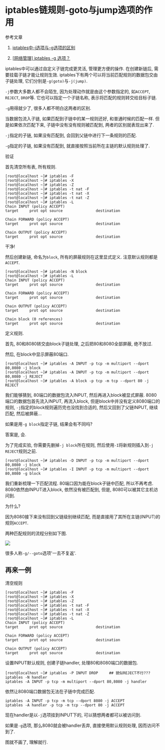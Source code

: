 # iptables链规则-goto与jump选项的作用

参考文章

1. [iptables中-j选项与-g选项的区别](http://blog.csdn.net/zahuopuboss/article/details/8886612)

2. [[网络管理] iptables -g 选项？](http://bbs.chinaunix.net/thread-1928388-1-1.html)

iptables中可以通过自定义子链完成更灵活, 管理更方便的操作. 在创建新链后, 需要挂载子链才能让规则生效. iptables下有两个可以将当前匹配规则的数据包交由子链处理, 它们分别是`-g(goto)`与`-j(jump)`.

`-j`参数大多数人都不会陌生, 因为处理动作就是由这个参数指定的, 如`ACCEPT`, `REJECT`, `DROP`等. 它也可以指定一个子链名称, 表示将匹配的规则转交给目标子链.

`-g`用得就少了, 很多人都不明白这两者的区别.

当数据包流入子链, 如果匹配到子链中的某一规则还好, 和普通时候的匹配一样. 但是如果依次匹配下来, 子链中没有没有规则被匹配到, 两者的区别就表现出来了.

`-j`指定的子链, 如果没有匹配到, 会回到父链中进行下一条规则的匹配.

`-g`指定的子链, 如果没有匹配到, 就直接按照当前所在主链的默认规则处理了.

验证

首先清空所有表, 所有规则.

```
[root@localhost ~]# iptables -F
[root@localhost ~]# iptables -X
[root@localhost ~]# iptables -Z
[root@localhost ~]# iptables -t nat -F
[root@localhost ~]# iptables -t nat -X
[root@localhost ~]# iptables -t nat -Z
[root@localhost ~]# iptables -L
Chain INPUT (policy ACCEPT)
target     prot opt source               destination         

Chain FORWARD (policy ACCEPT)
target     prot opt source               destination         

Chain OUTPUT (policy ACCEPT)
target     prot opt source               destination 
```

干净!

然后创建新链, 命名为`block`, 所有的屏蔽规则在这里显式定义. 注意默认规则都是`ACCEPT`.

```
[root@localhost ~]# iptables -N block
[root@localhost ~]# iptables -L
Chain INPUT (policy ACCEPT)
target     prot opt source               destination         

Chain FORWARD (policy ACCEPT)
target     prot opt source               destination         

Chain OUTPUT (policy ACCEPT)
target     prot opt source               destination         

Chain block (0 references)
target     prot opt source               destination  
```

定义规则.

首先, 80和8080转交由block子链处理, 之后把80和8080全部屏蔽, 绝不放过. 

然后, 在block中显示屏蔽80端口.

```
[root@localhost ~]# iptables -A INPUT -p tcp -m multiport --dport 80,8080 -j block
[root@localhost ~]# iptables -A INPUT -p tcp -m multiport --dport 80,8080 -j REJECT
[root@localhost ~]# iptables -A block -p tcp -m tcp --dport 80 -j REJECT
```

我们能够猜到, 80端口的数据包流入INPUT, 然后再进入block被显式屏蔽. 8080端口的数据包首先流入INPUT, 再流入block, 但是block中并没有定义8080端口的规则, `-j`指定的block规则遍历完也没找到合适的, 然后又回到了父链INPUT, 继续匹配, 然后被屏蔽...

如果是用`-g block`指定子链, 结果会有不同吗?

答案是, 会.

为了完成实验, 你需要先删掉`-j block`所在规则, 然后使用`-I`将新规则插入到`-j REJECT`规则之前.

```
[root@localhost ~]# iptables -D INPUT -p tcp -m multiport --dport 80,8080 -j block
[root@localhost ~]# iptables -I INPUT -p tcp -m multiport --dport 80,8080 -g block
```

我们重新梳理一下匹配流程. 80端口因为能在block子链中匹配, 所以不再考虑. 8080依然由INPUT进入block, 依然没有被匹配到, 但是, 8080可以被其它主机访问到. 

为什么?

因为8080接下来没有回到父链级别继续匹配, 而是直接用了其所在主链(INPUT)的规则`ACCEPT`.

两种匹配规则的流程分别如下图.

![](https://gitee.com/generals-space/gitimg/raw/master/a3888a8b776b6ce0ce433afcfe74110d.png)

很多人称`-g/--goto`选项'一去不复返'.

## 再来一例

清空规则

```
[root@localhost ~]# iptables -F
[root@localhost ~]# iptables -X
[root@localhost ~]# iptables -Z
[root@localhost ~]# iptables -t nat -F
[root@localhost ~]# iptables -t nat -X
[root@localhost ~]# iptables -t nat -Z
[root@localhost ~]# iptables -L
Chain INPUT (policy ACCEPT)
target     prot opt source               destination         

Chain FORWARD (policy ACCEPT)
target     prot opt source               destination         

Chain OUTPUT (policy ACCEPT)
target     prot opt source               destination 
```

设置INPUT默认规则, 创建子链handler, 处理80和8080端口的数据包.

```
[root@localhost ~]# iptables -P INPUT DROP     ## 貌似REJECT不行???
iptables -N handler
iptables -A INPUT -p tcp -m multiport --dport 80,8080 -j handler
```

依然让8080端口数据包无法在子链中完成匹配.

```
iptables -A INPUT -p tcp -m tcp --dport 8080 -j ACCEPT
iptables -A handler -p tcp -m tcp --dport 80 -j ACCEPT
```

现在handler是以`-j`选项挂到INPUT下的, 可以猜想两者都可以被访问到.

如果是`-g`选项, 那么8080就会被handler丢弃, 直接使用默认规则处理, 因而访问不到了.

图就不画了, 理解就行.
